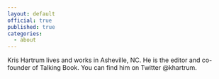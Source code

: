 ```yaml
---
layout: default
official: true
published: true
categories:
  - about
---
```


Kris Hartrum lives and works in Asheville, NC. He is the editor and co-founder of Talking Book. You can find him on Twitter @khartrum.
